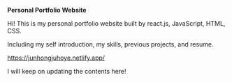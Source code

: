 **Personal Portfolio Website**

Hi! This is my personal portfolio website built by react.js, JavaScript, HTML, CSS.

Including my self introduction, my skills, previous projects, and resume.

https://junhongjuhoye.netlify.app/

I will keep on updating the contents here!
